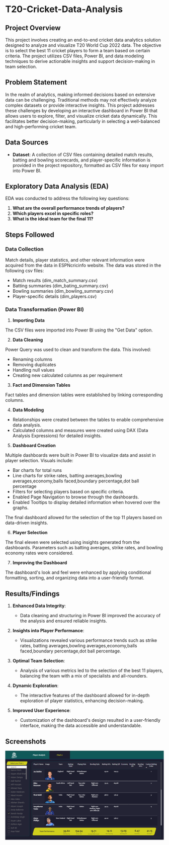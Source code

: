 # T20-Cricket-Data-Analysis

## Project Overview

This project involves creating an end-to-end cricket data analytics solution designed to analyze and visualize T20 World Cup 2022 data. The objective is to select the best 11 cricket players to form a team based on certain criteria. The project utilizes CSV files, Power BI, and data modeling techniques to derive actionable insights and support decision-making in team selection.

## Problem Statement

In the realm of analytics, making informed decisions based on extensive data can be challenging. Traditional methods may not effectively analyze complex datasets or provide interactive insights. This project addresses these challenges by developing an interactive dashboard in Power BI that allows users to explore, filter, and visualize cricket data dynamically. This facilitates better decision-making, particularly in selecting a well-balanced and high-performing cricket team.

## Data Sources

- **Dataset**: A collection of CSV files containing detailed match results, batting and bowling scorecards, and player-specific information is provided in the project repository, formatted as CSV files for easy import into Power BI.

## Exploratory Data Analysis (EDA)

EDA was conducted to address the following key questions:

1. **What are the overall performance trends of players?**
2. **Which players excel in specific roles?**
3. **What is the ideal team for the final 11?**

## Steps Followed
### Data Collection

Match details, player statistics, and other relevant information were acquired from the data in ESPNcricinfo website. The data was stored in the following csv files:

- Match results  (dim_match_summary.csv)
- Batting summaries (dim_bating_summary.csv)
- Bowling summaries (dim_bowling_summary.csv)
- Player-specific details (dim_players.csv)

### Data Transformation (Power BI)

1. **Importing Data**

The CSV files were imported into Power BI using the "Get Data" option.

2. **Data Cleaning**

Power Query was used to clean and transform the data. This involved:

- Renaming columns
- Removing duplicates
- Handling null values
- Creating new calculated columns as per requirement

3. **Fact and Dimension Tables**

Fact tables and dimension tables were established by linking corresponding columns.

4. **Data Modeling**

- Relationships were created between the tables to enable comprehensive data analysis.
- Calculated columns and measures were created using DAX (Data Analysis Expressions) for detailed insights.

5. **Dashboard Creation**

Multiple dashboards were built in Power BI to visualize data and assist in player selection. Visuals include:

- Bar charts for total runs
- Line charts for strike rates, batting averages,bowling averages,economy,balls faced,boundary percentage,dot ball percentage 
- Filters for selecting players based on specific criteria.
- Enabled Page Navigation to browse through the dashboards.
- Enabled Tooltips to display detailed information when hovered over the graphs.

The final dashboard allowed for the selection of the top 11 players based on data-driven insights.

6. **Player Selection**

The final eleven were selected using insights generated from the dashboards. Parameters such as batting averages, strike rates, and bowling economy rates were considered.

7. **Improving the Dashboard**

The dashboard's look and feel were enhanced by applying conditional formatting, sorting, and organizing data into a user-friendly format.

## Results/Findings

1. **Enhanced Data Integrity**:
   - Data cleaning and structuring in Power BI improved the accuracy of the analysis and ensured reliable insights.

2. **Insights into Player Performance**:
   - Visualizations revealed various performance trends such as strike rates, batting averages,bowling averages,economy,balls faced,boundary percentage,dot ball percentage.

3. **Optimal Team Selection**:
   - Analysis of various metrics led to the selection of the best 11 players, balancing the team with a mix of specialists and all-rounders.

4. **Dynamic Exploration**:
   - The interactive features of the dashboard allowed for in-depth exploration of player statistics, enhancing decision-making.

5. **Improved User Experience**:
   - Customization of the dashboard's design resulted in a user-friendly interface, making the data accessible and understandable.

## Screenshots

![Dashboard](https://github.com/mohit0507/T20-Cricket-Data-Analysis/blob/main/Final11_Dashboard.png)

